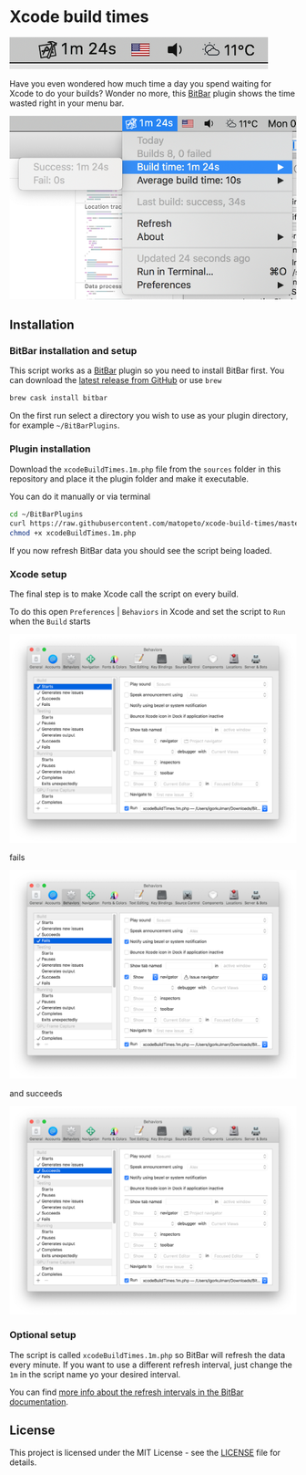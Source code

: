 # Xcode build times

![](screenshots/menubar.png)

Have you even wondered how much time a day you spend waiting for Xcode to do your builds? Wonder no more, this [BitBar](https://getbitbar.com/) plugin shows the time wasted right in your menu bar.

![](screenshots/menubar-extended.png)

## Installation

### BitBar installation and setup

This script works as a [BitBar](https://getbitbar.com/) plugin so you need to install BitBar first. You can download the [latest release from GitHub](https://github.com/matryer/bitbar/releases/latest) or use `brew`

```bash
brew cask install bitbar
```

On the first run select a directory you wish to use as your plugin directory, for example `~/BitBarPlugins`.

### Plugin installation

Download the `xcodeBuildTimes.1m.php` file from the `sources` folder in this repository and place it the plugin folder and make it executable.

You can do it manually or via terminal

```bash
cd ~/BitBarPlugins
curl https://raw.githubusercontent.com/matopeto/xcode-build-times/master/sources/xcodeBuildTimes.1m.php --output xcodeBuildTimes.1m.php
chmod +x xcodeBuildTimes.1m.php
```

If you now refresh BitBar data you should see the script being loaded.

### Xcode setup

The final step is to make Xcode call the script on every build. 

To do this open `Preferences` | `Behaviors` in Xcode and set the script to `Run` when the `Build` starts

![](screenshots/xcode-start.png)

fails

![](screenshots/xcode-fail.png)

and succeeds

![](screenshots/xcode-finish.png)

### Optional setup

The script is called `xcodeBuildTimes.1m.php` so BitBar will refresh the data every minute. If you want to use a different refresh interval, just change the `1m` in the script name yo your desired interval. 

You can find [more info about the refresh intervals in the BitBar documentation](https://github.com/matryer/bitbar#configure-the-refresh-time).

## License

This project is licensed under the MIT License - see the [LICENSE](LICENSE) file for details.